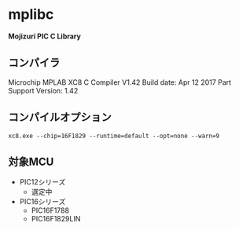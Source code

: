 # mplibc
**Mojizuri PIC C Library**

## コンパイラ
Microchip MPLAB XC8 C Compiler V1.42
Build date: Apr 12 2017
Part Support Version: 1.42

## コンパイルオプション
`xc8.exe --chip=16F1829 --runtime=default --opt=none --warn=9`

## 対象MCU
* PIC12シリーズ
  * 選定中
* PIC16シリーズ  
  * PIC16F1788
  * PIC16F1829LIN
